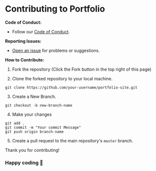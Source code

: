 # Contributing to Portfolio

**Code of Conduct:**
- Follow our [Code of Conduct](CODE_OF_CONDUCT.md).

**Reporting Issues:**
- [Open an issue](https://github.com/VivekChatterjee/portfolio-site/issues) for problems or suggestions.

**How to Contribute:**

1. Fork the repository (Click the Fork button in the top right of this page)

2. Clone the forked repository to your local machine.
```
git clone https://github.com/your-username/portfolio-site.git
```
3. Create a New Branch.
```
git checkout -b new-branch-name
```
4. Make your changes
```
git add .
git commit -m "Your commit Message"
git push origin branch-name
```
5. Create a pull request to the main repository's `master` branch.


Thank you for contributing!

### Happy coding 🚀
